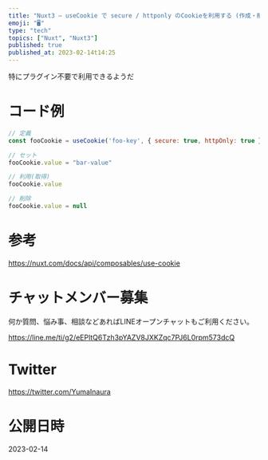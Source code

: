 ```yaml
---
title: "Nuxt3 – useCookie で secure / httponly のCookieを利用する (作成・削除)"
emoji: "🖥"
type: "tech"
topics: ["Nuxt", "Nuxt3"]
published: true
published_at: 2023-02-14t14:25
---
```


特にプラグイン不要で利用できるようだ

# コード例

```js
// 定義
const fooCookie = useCookie('foo-key', { secure: true, httpOnly: true })

// セット
fooCookie.value = "bar-value"

// 利用(取得)
fooCookie.value

// 削除
fooCookie.value = null
```

# 参考

https://nuxt.com/docs/api/composables/use-cookie


# チャットメンバー募集


何か質問、悩み事、相談などあればLINEオープンチャットもご利用ください。

https://line.me/ti/g2/eEPltQ6Tzh3pYAZV8JXKZqc7PJ6L0rpm573dcQ


# Twitter

https://twitter.com/YumaInaura


# 公開日時

2023-02-14
